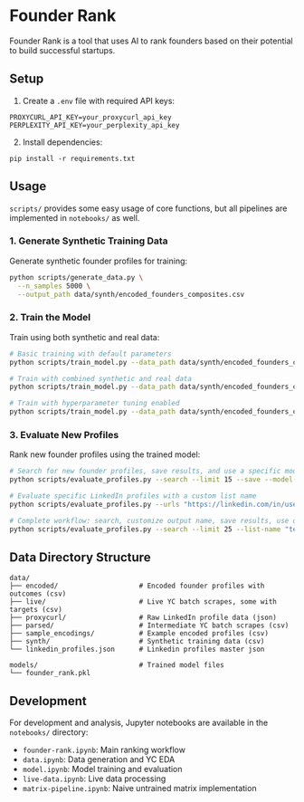 # Founder Rank

Founder Rank is a tool that uses AI to rank founders based on their potential to build successful startups.

## Setup

1. Create a `.env` file with required API keys:

```
PROXYCURL_API_KEY=your_proxycurl_api_key
PERPLEXITY_API_KEY=your_perplexity_api_key
```

2. Install dependencies:

```
pip install -r requirements.txt
```

## Usage

`scripts/` provides some easy usage of core functions, but all pipelines are implemented in `notebooks/` as well.

### 1. Generate Synthetic Training Data
Generate synthetic founder profiles for training:

```bash
python scripts/generate_data.py \
  --n_samples 5000 \
  --output_path data/synth/encoded_founders_composites.csv
```

### 2. Train the Model 
Train using both synthetic and real data:
```bash
# Basic training with default parameters
python scripts/train_model.py --data_path data/synth/encoded_founders_composites.csv --output_path models/founder_rank.pkl

# Train with combined synthetic and real data
python scripts/train_model.py --data_path data/synth/encoded_founders_composites.csv --real_data data/encoded/real_founders.csv --output_path models/founder_rank_combined.pkl

# Train with hyperparameter tuning enabled
python scripts/train_model.py --data_path data/synth/encoded_founders_composites.csv --tune_hyperparams --output_path models/founder_rank_optimized.pkl
```

### 3. Evaluate New Profiles
Rank new founder profiles using the trained model:
```bash
# Search for new founder profiles, save results, and use a specific model
python scripts/evaluate_profiles.py --search --limit 15 --save --model-path models/founder_rank.pkl

# Evaluate specific LinkedIn profiles with a custom list name
python scripts/evaluate_profiles.py --urls "https://linkedin.com/in/username1" "https://linkedin.com/in/username2" --list-name "potential-founders" --save

# Complete workflow: search, customize output name, save results, use optimized model
python scripts/evaluate_profiles.py --search --limit 25 --list-name "tech-founders" --save --model-path models/founder_rank_optimized.pkl
```

## Data Directory Structure
```
data/
├── encoded/                    # Encoded founder profiles with outcomes (csv)
├── live/                       # Live YC batch scrapes, some with targets (csv)
├── proxycurl/                  # Raw LinkedIn profile data (json)
├── parsed/                     # Intermediate YC batch scrapes (csv)
├── sample_encodings/           # Example encoded profiles (csv)
├── synth/                      # Synthetic training data (csv)         
└── linkedin_profiles.json      # Linkedin profiles master json

models/                         # Trained model files
└── founder_rank.pkl            
```
## Development

For development and analysis, Jupyter notebooks are available in the `notebooks/` directory:

- `founder-rank.ipynb`: Main ranking workflow
- `data.ipynb`: Data generation and YC EDA
- `model.ipynb`: Model training and evaluation
- `live-data.ipynb`: Live data processing
- `matrix-pipeline.ipynb`: Naive untrained matrix implementation


